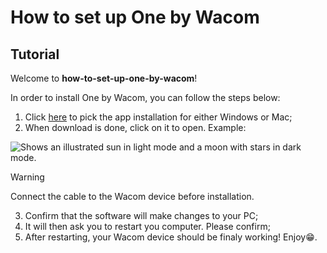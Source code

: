 # How to set up One by Wacom

## Tutorial

Welcome to **how-to-set-up-one-by-wacom**!

In order to install One by Wacom, you can follow the steps below:

1. Click [here](https://www.wacom.com/getting-started/one-by-wacom) to pick the app installation for either Windows or Mac;
2. When download is done, click on it to open. Example:
<picture>
  <img alt="Shows an illustrated sun in light mode and a moon with stars in dark mode." src="https://i.ibb.co/Pm1HVVv/wacom.png">
</picture>

> [!WARNING]
> Connect the cable to the Wacom device before installation.
 
3. Confirm that the software will make changes to your PC;
4. It will then ask you to restart you computer. Please confirm;
5. After restarting, your Wacom device should be finaly working! Enjoy😁.
